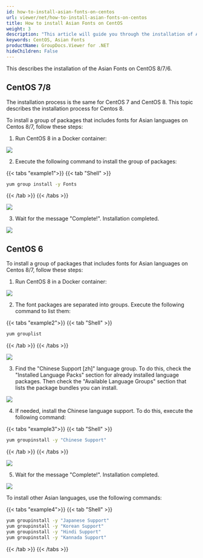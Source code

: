 ```yaml
---
id: how-to-install-asian-fonts-on-centos
url: viewer/net/how-to-install-asian-fonts-on-centos
title: How to install Asian Fonts on CentOS
weight: 3
description: "This article will guide you through the installation of Asian Fonts on CentOS 6 / 7 / 8."
keywords: CentOS, Asian Fonts
productName: GroupDocs.Viewer for .NET
hideChildren: False
---
```

This describes the installation of the Asian Fonts on CentOS 8/7/6.

## CentOS 7/8

The installation process is the same for CentOS 7 and CentOS 8. This topic describes the installation process for Centos 8.

To install a group of packages that includes fonts for Asian languages on Centos 8/7, follow these steps:

1. Run CentOS 8 in a Docker container: 

![](/viewer/net/images/how-to-install-asian-fonts-on-centos.png)

2. Execute the following command to install the group of packages:

{{< tabs "example1">}}
{{< tab "Shell" >}}
```sh
yum group install -y Fonts
```
{{< /tab >}}
{{< /tabs >}}


![](/viewer/net/images/how-to-install-asian-fonts-on-centos_1.png)

3. Wait for the message "Complete!". Installation completed.
	
![](/viewer/net/images/how-to-install-asian-fonts-on-centos_2.png)

## CentOS 6

To install a group of packages that includes fonts for Asian languages on Centos 8/7, follow these steps:

1. Run CentOS 8 in a Docker container: 

![](/viewer/net/images/how-to-install-asian-fonts-on-centos_3.png)

2. The font packages are separated into groups. Execute the following command to list them:

{{< tabs "example2">}}
{{< tab "Shell" >}}
```sh
yum grouplist
```
{{< /tab >}}
{{< /tabs >}}

![](/viewer/net/images/how-to-install-asian-fonts-on-centos_4.png)

3. Find the "Chinese Support \[zh\]" language group. To do this, check the "Installed Language Packs" section for already installed language packages. Then check the "Available Language Groups" section that lists the package bundles you can install.

![](/viewer/net/images/how-to-install-asian-fonts-on-centos_5.png)

4. If needed, install the Chinese language support. To do this, execute the following command:

{{< tabs "example3">}}
{{< tab "Shell" >}}
```sh
yum groupinstall -y "Chinese Support"
```
{{< /tab >}}
{{< /tabs >}}

![](/viewer/net/images/how-to-install-asian-fonts-on-centos_6.png)

5. Wait for the message "Complete!". Installation completed.

![](/viewer/net/images/how-to-install-asian-fonts-on-centos_7.png)

To install other Asian languages, use the following commands:

{{< tabs "example4">}}
{{< tab "Shell" >}}
```sh
yum groupinstall -y "Japanese Support"
yum groupinstall -y "Korean Support"
yum groupinstall -y "Hindi Support"
yum groupinstall -y "Kannada Support"
```
{{< /tab >}}
{{< /tabs >}}